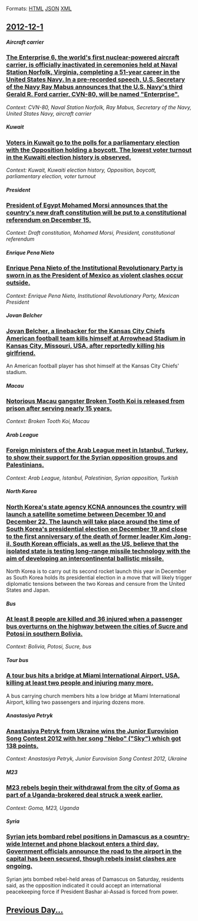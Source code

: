 
Formats: [HTML](2012/12/1/index.html)  [JSON](2012/12/1/index.json)  [XML](2012/12/1/index.xml)  

## [2012-12-1](/news/2012/12/1/index.md)

##### Aircraft carrier
### [The Enterprise 6, the world's first nuclear-powered aircraft carrier, is officially inactivated in ceremonies held at Naval Station Norfolk, Virginia, completing a 51-year career in the United States Navy. In a pre-recorded speech, U.S. Secretary of the Navy Ray Mabus announces that the U.S. Navy's third Gerald R. Ford carrier, CVN-80, will be named "Enterprise". ](/news/2012/12/1/the-enterprise-6-the-world-s-first-nuclear-powered-aircraft-carrier-is-officially-inactivated-in-ceremonies-held-at-naval-station-norfolk.md)
_Context: CVN-80, Naval Station Norfolk, Ray Mabus, Secretary of the Navy, United States Navy, aircraft carrier_

##### Kuwait
### [Voters in Kuwait go to the polls for a parliamentary election with the Opposition holding a boycott. The lowest voter turnout in the Kuwaiti election history is observed. ](/news/2012/12/1/voters-in-kuwait-go-to-the-polls-for-a-parliamentary-election-with-the-opposition-holding-a-boycott-the-lowest-voter-turnout-in-the-kuwaiti.md)
_Context: Kuwait, Kuwaiti election history, Opposition, boycott, parliamentary election, voter turnout_

##### President
### [President of Egypt Mohamed Morsi announces that the country's new draft constitution will be put to a constitutional referendum on December 15. ](/news/2012/12/1/president-of-egypt-mohamed-morsi-announces-that-the-country-s-new-draft-constitution-will-be-put-to-a-constitutional-referendum-on-december.md)
_Context: Draft constitution, Mohamed Morsi, President, constitutional referendum_

##### Enrique Pena Nieto
### [Enrique Pena Nieto of the Institutional Revolutionary Party is sworn in as the President of Mexico as violent clashes occur outside. ](/news/2012/12/1/enrique-pea-a-nieto-of-the-institutional-revolutionary-party-is-sworn-in-as-the-president-of-mexico-as-violent-clashes-occur-outside.md)
_Context: Enrique Pena Nieto, Institutional Revolutionary Party, Mexican President_

##### Jovan Belcher
### [Jovan Belcher, a linebacker for the Kansas City Chiefs American football team kills himself at Arrowhead Stadium in Kansas City, Missouri, USA, after reportedly killing his girlfriend. ](/news/2012/12/1/jovan-belcher-a-linebacker-for-the-kansas-city-chiefs-american-football-team-kills-himself-at-arrowhead-stadium-in-kansas-city-missouri-u.md)
An American football player has shot himself at the Kansas City Chiefs&#039; stadium.

##### Macau
### [Notorious Macau gangster Broken Tooth Koi is released from prison after serving nearly 15 years. ](/news/2012/12/1/notorious-macau-gangster-broken-tooth-koi-is-released-from-prison-after-serving-nearly-15-years.md)
_Context: Broken Tooth Koi, Macau_

##### Arab League
### [Foreign ministers of the Arab League meet in Istanbul, Turkey, to show their support for the Syrian opposition groups and Palestinians. ](/news/2012/12/1/foreign-ministers-of-the-arab-league-meet-in-istanbul-turkey-to-show-their-support-for-the-syrian-opposition-groups-and-palestinians.md)
_Context: Arab League, Istanbul, Palestinian, Syrian opposition, Turkish_

##### North Korea
### [North Korea's state agency KCNA announces the country will launch a satellite sometime between December 10 and December 22. The launch will take place around the time of South Korea's presidential election on December 19 and close to the first anniversary of the death of former leader Kim Jong-il. South Korean officials, as well as the US, believe that the isolated state is testing long-range missile technology with the aim of developing an intercontinental ballistic missile. ](/news/2012/12/1/north-korea-s-state-agency-kcna-announces-the-country-will-launch-a-satellite-sometime-between-december-10-and-december-22-the-launch-will.md)
North Korea is to carry out its second rocket launch this year in December as South Korea holds its presidential election in a move that will likely trigger diplomatic tensions between the two Koreas and censure from the United States and Japan.

##### Bus
### [At least 8 people are killed and 36 injured when a passenger bus overturns on the highway between the cities of Sucre and Potosi in southern Bolivia. ](/news/2012/12/1/at-least-8-people-are-killed-and-36-injured-when-a-passenger-bus-overturns-on-the-highway-between-the-cities-of-sucre-and-potosa-in-souther.md)
_Context: Bolivia, Potosi, Sucre, bus_

##### Tour bus
### [A tour bus hits a bridge at Miami International Airport, USA, killing at least two people and injuring many more. ](/news/2012/12/1/a-tour-bus-hits-a-bridge-at-miami-international-airport-usa-killing-at-least-two-people-and-injuring-many-more.md)
A bus carrying church members hits a low bridge at Miami International Airport, killing two passengers and injuring dozens more.

##### Anastasiya Petryk
### [Anastasiya Petryk from Ukraine wins the Junior Eurovision Song Contest 2012 with her song "Nebo" ("Sky") which got 138 points. ](/news/2012/12/1/anastasiya-petryk-from-ukraine-wins-the-junior-eurovision-song-contest-2012-with-her-song-nebo-sky-which-got-138-points.md)
_Context: Anastasiya Petryk, Junior Eurovision Song Contest 2012, Ukraine_

##### M23
### [M23 rebels begin their withdrawal from the city of Goma as part of a Uganda-brokered deal struck a week earlier. ](/news/2012/12/1/m23-rebels-begin-their-withdrawal-from-the-city-of-goma-as-part-of-a-uganda-brokered-deal-struck-a-week-earlier.md)
_Context: Goma, M23, Uganda_

##### Syria
### [Syrian jets bombard rebel positions in Damascus as a country-wide Internet and phone blackout enters a third day. Government officials announce the road to the airport in the capital has been secured, though rebels insist clashes are ongoing. ](/news/2012/12/1/syrian-jets-bombard-rebel-positions-in-damascus-as-a-country-wide-internet-and-phone-blackout-enters-a-third-day-government-officials-annou.md)
Syrian jets bombed rebel-held areas of Damascus on Saturday, residents said, as the opposition indicated it could accept an international peacekeeping force if President Bashar al-Assad is forced from power.

## [Previous Day...](/news/2012/11/30/index.md)

